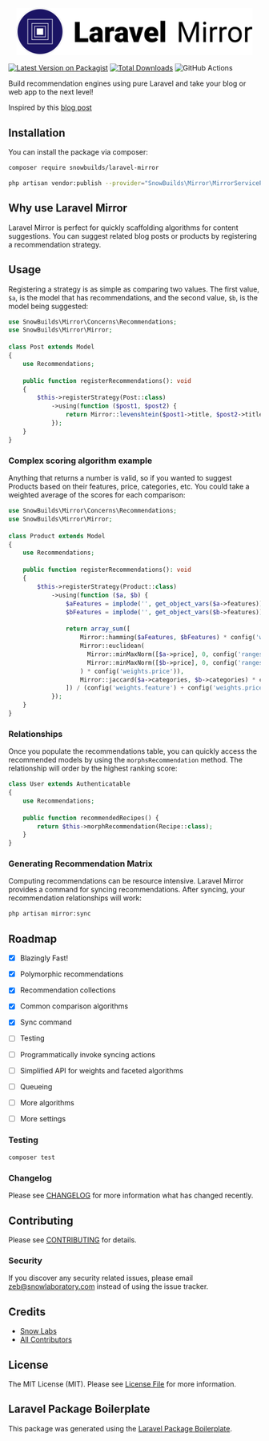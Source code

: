 <p align="center"><img width="472" src="/art/laravel-mirror-banner.png" alt="Laravel Mirror Package Logo"></p>


[![Latest Version on Packagist](https://img.shields.io/packagist/v/snowbuilds/laravel-mirror.svg?style=flat-square)](https://packagist.org/packages/snowbuilds/laravel-mirror)
[![Total Downloads](https://img.shields.io/packagist/dt/snowbuilds/laravel-mirror.svg?style=flat-square)](https://packagist.org/packages/snowbuilds/laravel-mirror)
![GitHub Actions](https://github.com/SnowLaboratory/Laravel-Mirror/actions/workflows/main.yml/badge.svg)

Build recommendation engines using pure Laravel and take your blog or web app to the next level!

Inspired by this [blog post](https://oliverlundquist.com/2019/03/11/recommender-system-with-ml-in-laravel.html)

## Installation

You can install the package via composer:

```bash
composer require snowbuilds/laravel-mirror
```

```bash
php artisan vendor:publish --provider="SnowBuilds\Mirror\MirrorServiceProvider"
```

## Why use Laravel Mirror
Laravel Mirror is perfect for quickly scaffolding algorithms for content suggestions. You can suggest related blog posts or products by registering a recommendation strategy. 

## Usage
Registering a strategy is as simple as comparing two values. The first value, `$a`, is the model that has recommendations, and the second value, `$b`, is the model being suggested:

```php
use SnowBuilds\Mirror\Concerns\Recommendations;
use SnowBuilds\Mirror\Mirror;

class Post extends Model
{
    use Recommendations;

    public function registerRecommendations(): void
    {
        $this->registerStrategy(Post::class)
            ->using(function ($post1, $post2) {
                return Mirror::levenshtein($post1->title, $post2->title);
            });
    }
}

```

### Complex scoring algorithm example
Anything that returns a number is valid, so if you wanted to suggest Products based on their features, price, categories, etc. You could take a weighted average of the scores for each comparison:
```php
use SnowBuilds\Mirror\Concerns\Recommendations;
use SnowBuilds\Mirror\Mirror;

class Product extends Model
{
    use Recommendations;

    public function registerRecommendations(): void
    {
        $this->registerStrategy(Product::class)
            ->using(function ($a, $b) {
                $aFeatures = implode('', get_object_vars($a->features));
                $bFeatures = implode('', get_object_vars($b->features));

                return array_sum([
                    Mirror::hamming($aFeatures, $bFeatures) * config('weights.feature'),
                    Mirror::euclidean(
                      Mirror::minMaxNorm([$a->price], 0, config('ranges.maxPrice')),
                      Mirror::minMaxNorm([$b->price], 0, config('ranges.maxPrice'))
                    ) * config('weights.price')),
                    Mirror::jaccard($a->categories, $b->categories) * config('weights.category'))
                ]) / (config('weights.feature') + config('weights.price') + config('weights.category'));
            });
    }
}

```


### Relationships
Once you populate the recommendations table, you can quickly access the recommended models by using the `morphsRecommendation` method. The relationship will order by the highest ranking score:

```php
class User extends Authenticatable
{
    use Recommendations;

    public function recommendedRecipes() {
        return $this->morphRecommendation(Recipe::class);
    }
}
```

### Generating Recommendation Matrix
Computing recommendations can be resource intensive. Laravel Mirror provides a command for syncing recommendations. After syncing, your recommendation relationships will work:

```bash
php artisan mirror:sync
```

## Roadmap
- [x] Blazingly Fast!
- [x] Polymorphic recommendations
- [x] Recommendation collections
- [x] Common comparison algorithms
- [x] Sync command
- [ ] Testing
- [ ] Programmatically invoke syncing actions
- [ ] Simplified API for weights and faceted algorithms
- [ ] Queueing
- [ ] More algorithms
- [ ] More settings


### Testing

```bash
composer test
```

### Changelog

Please see [CHANGELOG](CHANGELOG.md) for more information what has changed recently.

## Contributing

Please see [CONTRIBUTING](CONTRIBUTING.md) for details.

### Security

If you discover any security related issues, please email zeb@snowlaboratory.com instead of using the issue tracker.

## Credits

-   [Snow Labs](https://github.com/snowbuilds)
-   [All Contributors](../../contributors)

## License

The MIT License (MIT). Please see [License File](LICENSE.md) for more information.

## Laravel Package Boilerplate

This package was generated using the [Laravel Package Boilerplate](https://laravelpackageboilerplate.com).
